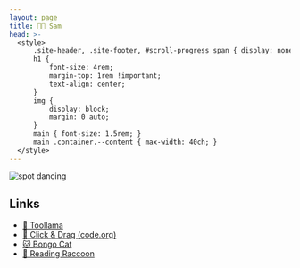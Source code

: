 ```yaml
---
layout: page
title: 👦🏼 Sam
head: >-
  <style>
      .site-header, .site-footer, #scroll-progress span { display: none; }
      h1 {
          font-size: 4rem;
          margin-top: 1rem !important;
          text-align: center;
      }
      img {
          display: block;
          margin: 0 auto;
      }
      main { font-size: 1.5rem; }
      main .container.--content { max-width: 40ch; }
  </style>
---
```


<img src="/img/spot.gif" alt="spot dancing">

## Links

- [🦙 Toollama](https://toollama.com)
- [🐲 Click & Drag (code.org)](https://studio.code.org/s/pre-express-2021)
- [🐱 Bongo Cat](https://bongo.cat)
- [🦝 Reading Raccoon](https://seanmcp.github.io/reading-raccoon)
